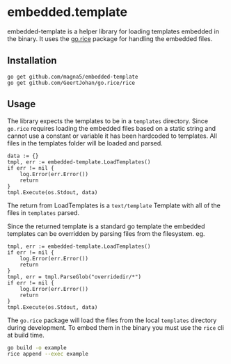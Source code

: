 # embedded.template

embedded-template is a helper library for loading templates embedded in the binary. 
It uses the [go.rice](https://github.com/GeertJohan/go.rice) package for handling 
the embedded files.

## Installation

```
go get github.com/magna5/embedded-template
go get github.com/GeertJohan/go.rice/rice
```

## Usage

The library expects the templates to be in a `templates` directory.  Since `go.rice` 
requires loading the embedded files based on a static string and cannot use a 
constant or variable it has been hardcoded to templates.  All files in the templates
folder will be loaded and parsed.

```golang
data := {}
tmpl, err := embedded-template.LoadTemplates()
if err != nil {
    log.Error(err.Error())
    return
}
tmpl.Execute(os.Stdout, data)
```

The return from LoadTemplates is a `text/template` Template with all of the files
in `templates` parsed.

Since the returned template is a standard go template the embedded templates can 
be overridden by parsing files from the filesystem.  eg.

```golang
tmpl, err := embedded-template.LoadTemplates()
if err != nil {
    log.Error(err.Error())
    return
}
tmpl, err = tmpl.ParseGlob("overridedir/*")
if err != nil {
    log.Error(err.Error())
    return
}
tmpl.Execute(os.Stdout, data)
```

The `go.rice` package will load the files from the local `templates` directory during 
development.  To embed them in the binary you must use the `rice` cli at build time.

```bash
go build -o example
rice append --exec example
```